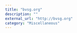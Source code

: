 ```yaml
---
title: "bvsg.org"
description: ""
external_url: "http://bvsg.org"
category: "Miscellaneous"
---
```


